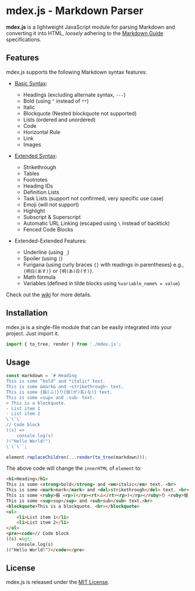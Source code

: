 # mdex.js - Markdown Parser

**mdex.js** is a lightweight JavaScript module for parsing Markdown and converting it into HTML, *loosely* adhering to the [Markdown Guide](https://www.markdownguide.org/) specifications.

## Features

mdex.js supports the following Markdown syntax features:

- [Basic Syntax](https://www.markdownguide.org/basic-syntax/):
  - Headings (excluding alternate syntax, `---`)
  - Bold (using `^` instead of `**`)
  - Italic
  - Blockquote (Nested blockquote not supported)
  - Lists (ordered and unordered)
  - Code
  - Horizontal Rule
  - Link
  - Images

- [Extended Syntax](https://www.markdownguide.org/extended-syntax/):
  - Strikethrough
  - Tables
  - Footnotes
  - Heading IDs
  - Definition Lists
  - Task Lists (support not confirmed, very specific use case)
  - Emoji (will not support)
  - Highlight
  - Subscript & Superscript
  - Automatic URL Linking (escaped using `\` instead of backtick)
  - Fenced Code Blocks

- Extended-Extended Features:
  - Underline (using `_`)
  - Spoiler (using `|`)
  - Furigana (using curly braces `{}` with readings in parentheses) e.g., `{明日(あす)}` or `{明(あ)日(す)}`.
  - Math formula
  - Variables (defined in tilde blocks using `%variable_name% = value`)

Check out the [wiki](https://github.com/Feedekaiser/mdex/wiki/Basics) for more details.
## Installation

mdex.js is a single-file module that can be easily integrated into your project. Just import it.  

```javascript
import { to_tree, render } from './mdex.js';
```

## Usage
```javascript
const markdown = `# Heading
This is some ^bold^ and *italic* text.
This is some &mark& and ~strikethrough~ text.
This is some {振(ふ)}り{仮(が)名(な)} text.
This is some =sup= and -sub- text.
> This is a blockquote.
- List item 1
- List item 2
\`\`\`
// Code block
((s) =>
	console.log(s)
)("Hello World!")
\`\`\``;

element.replaceChildren(...render(to_tree(markdown)));
```

The above code will change the `innerHTML` of `element` to:

```html
<h1>Heading</h1>
This is some <strong>bold</strong> and <em>italic</em> text. <br>
This is some <mark>mark</mark> and <del>strikethrough</del> text. <br>
This is some <ruby>振 <rp>(</rp><rt>ふ</rt><rp>)</rp></ruby>り <ruby>仮 <rp>(</rp><rt>が</rt><rp>)</rp>名 <rp>(</rp><rt>な</rt><rp>)</rp></ruby> text. <br>
This is some <sup>sup</sup> and <sub>sub</sub> text.<br>
<blockquote>This is a blockquote. <br></blockquote>
<ul>
	<li>List item 1</li>
	<li>List item 2</li>
</ul>
<pre><code>// Code block
((s) =&gt;
	console.log(s)
)("Hello World!")</code></pre>
```

## License

mdex.js is released under the [MIT License](LICENSE).
